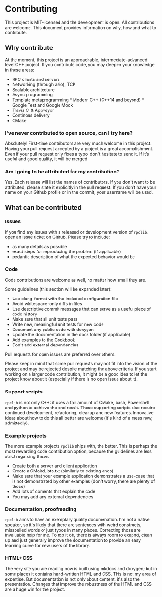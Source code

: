 # Contributing

This project is MIT-licensed and the development is open. All contributions are welcome. This
document provides information on why, how and what to contribute.

## Why contribute

At the moment, this project is an approachable, intermediate-advanced level C++ project. If you contribute code, you may deepen your knowledge in these areas:

  * RPC clients and servers
  * Networking (through asio), TCP
  * Scalable architecture
  * Async programming
  * Template metaprogramming * Modern C++ (C++14 and beyond) * Google Test and Google Mock
  * Travis CI & Appveyor
  * Continous delivery
  * CMake

### I've never contributed to open source, can I try here?

Absolutely! First-time contributors are very much welcome in this project. Having your pull request
accepted by a project is a great accomplishment. Even if your pull request only fixes a typo, don't
hesitate to send it. If it's useful and good quality, it will be merged.

### Am I going to be attributed for my contribution?

Yes. Each release will list the names of contributors. If you don't want to be attributed, please
state it explicitly in the pull request. If you don't have your name on your Github profile or in
the commit, your username will be used.

## What can be contributed

### Issues

If you find any issues with a released or development version of `rpclib`, open an issue ticket on
Github. Please try to include:

  * as many details as possible
  * exact steps for reproducing the problem (if applicable)
  * pedantic description of what the expected behavior would be

### Code

Code contributions are welcome as well, no matter how small they are.

Some guidelines (this section will be expanded later):

  * Use clang-format with the included configuration file
  * Avoid whitespace-only diffs in files
  * Use descriptive commit messages that can serve as a useful piece of code history
  * Make sure that all unit tests pass
  * Write new, meaningful unit tests for new code
  * Document any public code with doxygen
  * Update the documentation in the docs folder (if applicable)
  * Add examples to the [Cookbook](cookbook.md)
  * Don't add external dependencies

Pull requests for open issues are preferred over others.

Please keep in mind that some pull requests may not fit into the vision of the project and may be
rejected despite matching the above criteria. If you start working on a larger code contribution, it might be a good idea to let the project know about it (especially if there is no open issue about it).

### Support scripts

`rpclib` is not only C++: it uses a fair amount of CMake, bash, Powershell and python to achieve
the end result. These supporting scripts also require continued development, refactoring, cleanup
and new features. Innovative ideas about how to do this all better are welcome (it's kind of a mess now, admittedly).

### Example projects

The more example projects `rpclib` ships with, the better. This is perhaps the most rewarding code
contribution option, because the guidelines are less strict regarding these.

  * Create both a server and client application
  * Create a CMakeLists.txt (similarly to existing ones)
  * Make sure that your example application demonstrates a use-case that is not demonstrated by
    other examples (don't worry, there are plenty of those)
  * Add lots of coments that explain the code
  * You may add any external dependencies

### Documentation, proofreading

`rpclib` aims to have an exemplary quality documenation. I'm not a native speaker, so it's likely
that there are sentences with weird constructs, misspelled words or just typos in many places.
Correcting those are invaluable help for me. To top it off, there is always room to exapnd, clean
up and just generally improve the documentation to provide an easy learning curve for new users of
the library.

### HTML+CSS

The very site you are reading now is built using mkdocs and doxygen; but in some places it contains
hand-written HTML and CSS. This is not my area of expertise. But documentation is not only about
content, it's also the presentation. Changes that improve the robustness of the HTML and CSS are a huge win for the project.

